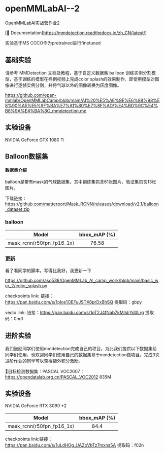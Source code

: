 # openMMLabAI--2
OpenMMLabAI实战营作业2

[📘 Documentation]https://mmdetection.readthedocs.io/zh_CN/latest/)

实验基于MS COCO作为pretrained进行finetuned

## 基础实验
请参考 MMDetection 文档及教程，基于自定义数据集 balloon 训练实例分割模型，基于训练的模型在样例视频上完成color splash的效果制作，即使用模型对图像进行逐帧实例分割，并将气球以外的图像转换为灰度图像。

https://github.com/open-mmlab/OpenMMLabCamp/blob/main/AI%20%E5%AE%9E%E6%88%98%E8%90%A5%E5%9F%BA%E7%A1%80%E7%8F%AD/%E4%BD%9C%E4%B8%9A%E4%BA%8C_mmdetection.md

## 实验设备
NVIDIA GeForce GTX 1080 Ti

##  Balloon数据集

#### 数据集介绍

balloon是带有mask的气球数据集，其中训练集包含61张图片，验证集包含13张图片。

下载链接：https://github.com/matterport/Mask_RCNN/releases/download/v2.1/balloon_dataset.zip



### balloon

|        Model        |  bbox_mAP (%) |
| :-----------------: |  :-------: |
| mask_rcnn(r50fpn_fp16_1x) |   76.58   |
### 更新
看了看同学的脚本，写得比我好，我更新一下

https://github.com/aso538/OpenMMLab_AI_camp_work/blob/main/basic_wor_2/color_splash.py
 
checkpoints link: 链接：https://pan.baidu.com/s/1pIos1OEFuJSTX6prDxBhSQ 提取码：gbpy 

vedio link: 链接：https://pan.baidu.com/s/1pT2J4fNab7kMlIdiYd0Lrg 提取码：0hn1 

## 进阶实验
我们鼓励同学们使用mmdetection完成自己的项目，为此我们提供以下数据集给同学们使用，也欢迎同学们使用自己的数据集基于mmdetection做项目。完成3次进阶作业的同学可以获得额外积分激励。

🔎目标检测数据集：PASCAL VOC2007：https://opendatalab.org.cn/PASCAL_VOC2012 835M

## 实验设备
NVIDIA GeForce RTX 3090 *2

|        Model        |  bbox_mAP (%) |
| :-----------------: |  :-------: |
| mask_rcnn(r50fpn_fp16_1x) |   84.4   |

checkpoints link:链接：https://pan.baidu.com/s/1uLdHOg_UAZoVbTz7mxns5A 提取码：f02n 
